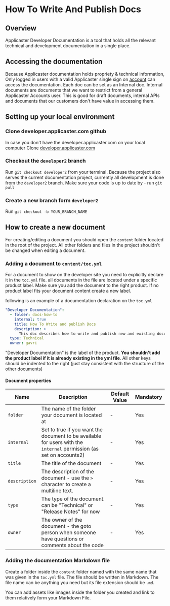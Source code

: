 # How To Write And Publish Docs

## Overview

Applicaster Developer Documentation is a tool that holds all the relevant
technical and development documentation in a single place. 

## Accessing the documentation
Because Applicaster documentation holds propriety & technical information, Only
logged in users with a valid Applicaster single sign on
[account](https://accounts.applicaster.com) can access the documentation.
Each doc can be set as an Internal doc. Internal documents are documents that we
want to restrict from a general Applicaster Accounts user.
This is good for draft documents, internal APIs and documents that our customers
don't have value in accessing them.


## Setting up your local environment

### Clone developer.applicaster.com github

In case you don't have the developer.applicaster.com on your local computer
Clone [developer.applicaster.com](https://github.com/applicaster/developer.applicaster.com)

### Checkout the `developer2` branch 

Run `git checkout developer2` from your terminal.
Because the project also serves the current documentation project, currently all
development is done from the `developer2` branch.
Make sure your code is up to date by - run `git pull`

### Create a new branch form `developer2`

Run `git checkout -b YOUR_BRANCH_NAME`



## How to create a new document

For creating/editing a document you should open the `content` folder located in
the root of the project. All other folders and files in the project shouldn't
be changed when editing a document.

### Adding a document to `content/toc.yml`

For a document to show on the developer site you need to explicitly declare it in
the `toc.yml` file. all documents in the file are located under a specific
product label. Make sure you add the document to the right product. If no
product label fits your document content create a new label.

following is an example of a documentation declaration on the `toc.yml`

```yml
"Developer Documentation":
  - folder: docs-how-to
    internal: true
    title: How To Write and publish Docs
    description: >
      This doc describes how to write and publish new and existing documents.
  type: Technical
  owner: gavri
```

"Developer Documentation" is the label of the product. **You shouldn't add the
product label if it is already existing in the yml file**. All other keys should
be indented to the right (just stay consistent with the structure of the other
documents)

#### Document properties

| Name | Description | Default Value | Mandatory
| -- |-- | -- | -- |
| `folder` | The name of the folder your document is located at | - | Yes
| `internal` | Set to true if you want the document to be available for users with the `internal` permission (as set on accounts2)| - | Yes
| `title` | The title of the document | - | Yes
| `description` | The description of the document - use the `>` character to create a multiline text. | - | Yes
| `type` | The type of the document. can be "Technical" or "Release Notes" for now | - | Yes
| `owner` | The owner of the document - the goto person when someone have questions or comments about the code | - | Yes

### Adding the documentation Markdown file

Create a folder inside the `content` folder named with the same name that was
given in the `toc.yml` file. The file should be written in Markdown. The file
name can be anything you need but its file extension should be `.md`.

You can add assets like images inside the folder you created and link to them
relatively form your Markdown File.




